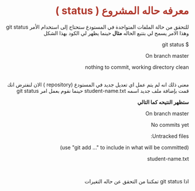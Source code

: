 
<div  dir="rtl">  <h1  style="color:#B03A2E"  >  معرفه حاله المشروع ( status )  </h1> 
  للتحقق من حالة الملفات المتواجدة في المستودع ستحتاج إلى استخدام الأمر git status وهذا الامر يسمح لي بتتبع الحاله   
  <b> مثال  </b>
  حينما يظهر لي الكود بهذا الشكل
</br>
 <p> $ git status  </p>
<p> On branch master </p>
<p> nothing to commit, working directory clean </p>
</br>
 معنى ذلك انه لم يتم عمل اي تعديل جديد في المستودع (repository ) 
  الان لنفترض انك قمت بإضافة ملف جديد اسمه student-name.txt حينما نقوم بعمل امر git status
  </br>  
<p><b> ستظهر النتيحه كما التالي  </b></p>
  <p>On branch master </p> 
 <p>No commits yet </p> 
 <p>Untracked files:  </p>
  <p>(use "git add <file>..." to include in what will be committed) </p> 
<p> student-name.txt  </p>
</br>
  <p>  اذا git status تمكننا من التحقق عن حاله التغيرات</p>
</div>